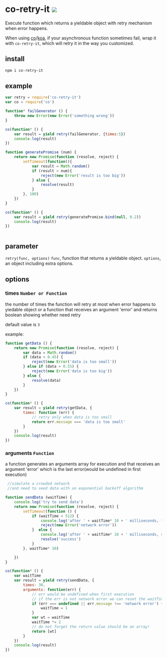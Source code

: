 # co-retry-it ![](https://travis-ci.org/Ma63d/co-retry-it.svg?branch=master)

Execute function which returns a yieldable object with retry mechanism when error happens.

When using [co](https://github.com/tj/co)/[koa](https://github.com/koajs/koa), if your asynchronous function sometimes fail, wrap it with `co-retry-it`, which will retry it in the way you customized.

## install

```bash
npm i co-retry-it
```
## example


```javascript
var retry = require('co-retry-it')
var co = require('co')

function* failGenerator () {
    throw new Error(new Error('something wrong'))
}

co(function* () {
    var result = yield retry(failGenerator, {times:5})
    console.log(result)
})

function generatePromise (num) {
    return new Promise(function (resolve, reject) {
        setTimeout(function(){
            var result = Math.random()
            if (result > num){
                reject(new Error('result is too big'))
            } else {
                resolve(result)
            }
        }, 100)
    })
}

co(function* () {
    var result = yield retry(generatePromise.bind(null, 0.2))
    console.log(result)
})



```
## parameter
`retry(func, options)`
`func`, function that returns a yieldable object.
`options`, an object including extra options.

## options
### times `Number or Function`
the number of times the function will retry at most when error happens to yiedable object or a function that receives an argument 'error' and returns boolean showing whether need retry

default value is `3`

example:

```javascript
function getData () {
    return new Promise(function (resolve, reject) {
        var data = Math.random()
        if (data < 0.45) {
            reject(new Error('data is too small'))
        } else if (data > 0.55) {
            reject(new Error('data is too big'))
        } else {
            resolve(data)
        }
    })
}

co(function* () {
    var result = yield retry(getData, {
        times: function (err) {
            // retry only when data is too small
            return err.message === 'data is too small'
        }
    })
    console.log(result)
})
```

### arguments `Function`
a function generates an arguments array for execution and that receives an argument 'error' which is the last error(would be undefined in first execution)


```javascript
 //simulate a crowded network
 //and need to seed data with an exponential backoff algorithm

function sendData (waitTime) {
    console.log('try to send data')
    return new Promise(function (resolve, reject) {
        setTimeout(function () {
            if (waitTime < 512) {
                console.log('after ' + waitTime* 10 + ' milliseconds, failed')
                reject(new Error('network error'))
            }  else {
                console.log('after ' + waitTime* 10 + ' milliseconds, success')
                resolve('success')
            }
        }, waitTime* 10)

    })
}

co(function* () {
    var waitTime
    var result = yield retry(sendData, {
        times: 30,
        arguments: function(err) {
            // err would be undefined when first execution
            // if the err is not network error we can reset the waitTime
            if (err === undefined || err.message !== 'network error') {
                waitTime = 1
            }
            var wt = waitTime
            waitTime *= 2
            // do not forget the return value should be an array!
            return [wt]
        }
    })
    console.log(result)
})
```

